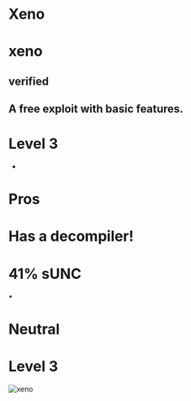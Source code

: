 # Xeno    

# xeno
## verified      
## A free exploit with basic features.

# Level 3
+
# Pros
# Has a decompiler!

# 41% sUNC
•
# Neutral
# Level 3


![xeno](https://github.com/user-attachments/assets/ae4fe217-3a88-40aa-8f1a-efcf385c4ce6)
